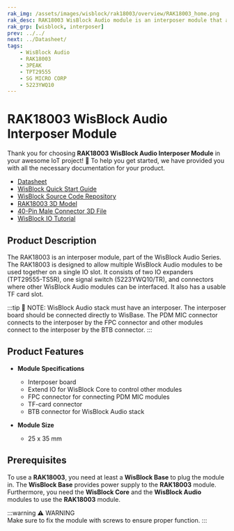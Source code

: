 ```yaml
---
rak_img: /assets/images/wisblock/rak18003/overview/RAK18003_home.png
rak_desc: RAK18003 WisBlock Audio module is an interposer module that allows you to use multiple WisBlock Audio boards in a single IO slot.
rak_grp: [wisblock, interposer]
prev: ../../
next: ../Datasheet/
tags:
    - WisBlock Audio
    - RAK18003
    - 3PEAK
    - TPT29555 
    - SG MICRO CORP
    - 5223YWQ10 
---
```


# RAK18003 WisBlock Audio Interposer Module

Thank you for choosing **RAK18003 WisBlock Audio Interposer Module** in your awesome IoT project! 🎉 To help you get started, we have provided you with all the necessary documentation for your product.

* [Datasheet](../Datasheet/)
* <a href="../../Quickstart/" target="_blank">WisBlock Quick Start Guide</a>
* [WisBlock Source Code Repository](https://github.com/RAKWireless/WisBlock/)
* [RAK18003 3D Model](https://downloads.rakwireless.com/3D_File/WisBlock/3D_RAK18003.stp)
* [40-Pin Male Connector 3D File](https://downloads.rakwireless.com/3D_File/Accessory/WisConnector/M40S1003K6M.stp)
* [WisBlock IO Tutorial](/Knowledge-Hub/Learn/WisBlock-IO-Tutorial/)

## Product Description

The RAK18003 is an interposer module, part of the WisBlock Audio Series. The RAK18003 is designed to allow multiple WisBlock Audio modules to be used together on a single IO slot. It consists of two IO expanders (TPT29555-TS5R), one signal switch (5223YWQ10/TR), and connectors where other WisBlock Audio modules can be interfaced. It also has a usable TF card slot.

:::tip 📝 NOTE:
WisBlock Audio stack must have an interposer. The interposer board should be connected directly to WisBase. The PDM MIC connector connects to the interposer by the FPC connector and other modules connect to the interposer by the BTB connector. 
:::

## Product Features

* **Module Specifications**
  - Interposer board
  - Extend IO for WisBlock Core to control other modules
  - FPC connector for connecting PDM MIC modules
  - TF-card connector  
  - BTB connector for WisBlock Audio stack

* **Module Size**
  - 25 x 35&nbsp;mm

## Prerequisites

To use a **RAK18003**, you need at least a **WisBlock Base** to plug the module in. The **WisBlock Base** provides power supply to the **RAK18003** module. Furthermore, you need the **WisBlock Core** and the **WisBlock Audio** modules to use the **RAK18003** module.   

:::warning ⚠️ WARNING    
Make sure to fix the module with screws to ensure proper function.
:::
